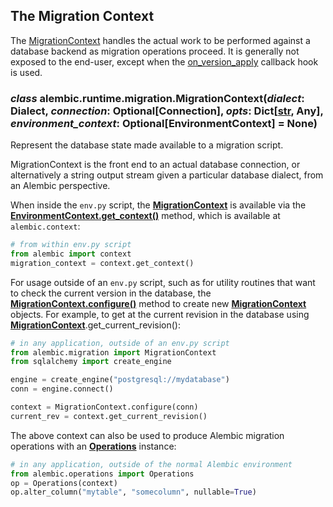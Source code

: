 ## The Migration Context

[MigrationContext]: ../en/api/runtime.html#alembic.runtime.migration.MigrationContext
[on_version_apply]: ../en/api/runtime.html#alembic.runtime.environment.EnvironmentContext.configure.params.on_version_apply
[str]: https://docs.python.org/3/library/stdtypes.html#str
[EnvironmentContext.get_context()]: #alembic.runtime.environment.EnvironmentContext.get_context
[MigrationContext.configure()]: #alembic.runtime.migration.MigrationContext.configure
[MigrationContext.get_current_revision()]: #alembic.runtime.migration.MigrationContext.get_current_revision
[Operations]: ../en/ops.html#alembic.operations.Operations

The [MigrationContext] handles the actual work to be performed against a database backend as migration operations proceed. It is generally not exposed to the end-user, except when the [on_version_apply] callback hook is used.

### *class* alembic.runtime.migration.MigrationContext(*dialect*: Dialect, *connection*: Optional\[Connection\], *opts*: Dict\[[str], Any\], *environment_context*: Optional\[EnvironmentContext\] = None)

Represent the database state made available to a migration script.

MigrationContext is the front end to an actual database connection, or alternatively a string output stream given a particular database dialect, from an Alembic perspective.

When inside the `env.py` script, the **[MigrationContext]** is available via the **[EnvironmentContext.get_context()]** method, which is available at `alembic.context`:

```python
# from within env.py script
from alembic import context
migration_context = context.get_context()
```

For usage outside of an `env.py` script, such as for utility routines that want to check the current version in the database, the **[MigrationContext.configure()]** method to create new **[MigrationContext]** objects. For example, to get at the current revision in the database using **[MigrationContext]**.get_current_revision():

```python
# in any application, outside of an env.py script
from alembic.migration import MigrationContext
from sqlalchemy import create_engine

engine = create_engine("postgresql://mydatabase")
conn = engine.connect()

context = MigrationContext.configure(conn)
current_rev = context.get_current_revision()
```

The above context can also be used to produce Alembic migration operations with an **[Operations]** instance:

```python
# in any application, outside of the normal Alembic environment
from alembic.operations import Operations
op = Operations(context)
op.alter_column("mytable", "somecolumn", nullable=True)
```
